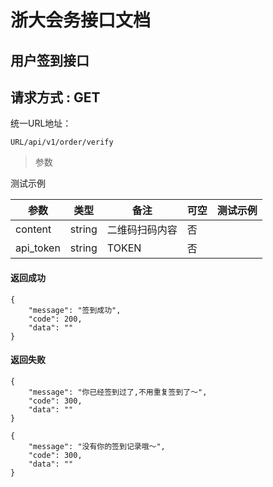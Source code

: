 
# 浙大会务接口文档

## 用户签到接口
## 请求方式 : GET

统一URL地址：
	
```
URL/api/v1/order/verify
```


> 参数

测试示例

| 参数 | 类型 | 备注 | 可空 | 测试示例 |
| --- | --- | --- | --- | --- |
| content| string | 二维码扫码内容 | 否 | |
| api_token|string|TOKEN|否



#### 返回成功
```
{
    "message": "签到成功",
    "code": 200,
    "data": ""
}
```

#### 返回失败
```
{
    "message": "你已经签到过了,不用重复签到了～",
    "code": 300,
    "data": ""
}

{
    "message": "没有你的签到记录哦～",
    "code": 300,
    "data": ""
}

```


